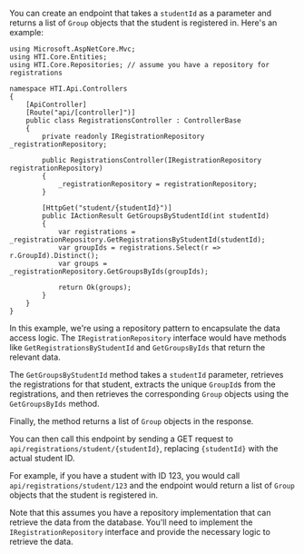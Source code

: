 You can create an endpoint that takes a `studentId` as a parameter and returns a list of `Group` objects that the student is registered in. Here's an example:
```
using Microsoft.AspNetCore.Mvc;
using HTI.Core.Entities;
using HTI.Core.Repositories; // assume you have a repository for registrations

namespace HTI.Api.Controllers
{
    [ApiController]
    [Route("api/[controller]")]
    public class RegistrationsController : ControllerBase
    {
        private readonly IRegistrationRepository _registrationRepository;

        public RegistrationsController(IRegistrationRepository registrationRepository)
        {
            _registrationRepository = registrationRepository;
        }

        [HttpGet("student/{studentId}")]
        public IActionResult GetGroupsByStudentId(int studentId)
        {
            var registrations = _registrationRepository.GetRegistrationsByStudentId(studentId);
            var groupIds = registrations.Select(r => r.GroupId).Distinct();
            var groups = _registrationRepository.GetGroupsByIds(groupIds);

            return Ok(groups);
        }
    }
}
```
In this example, we're using a repository pattern to encapsulate the data access logic. The `IRegistrationRepository` interface would have methods like `GetRegistrationsByStudentId` and `GetGroupsByIds` that return the relevant data.

The `GetGroupsByStudentId` method takes a `studentId` parameter, retrieves the registrations for that student, extracts the unique `GroupId`s from the registrations, and then retrieves the corresponding `Group` objects using the `GetGroupsByIds` method.

Finally, the method returns a list of `Group` objects in the response.

You can then call this endpoint by sending a GET request to `api/registrations/student/{studentId}`, replacing `{studentId}` with the actual student ID.

For example, if you have a student with ID 123, you would call `api/registrations/student/123` and the endpoint would return a list of `Group` objects that the student is registered in.

Note that this assumes you have a repository implementation that can retrieve the data from the database. You'll need to implement the `IRegistrationRepository` interface and provide the necessary logic to retrieve the data.
